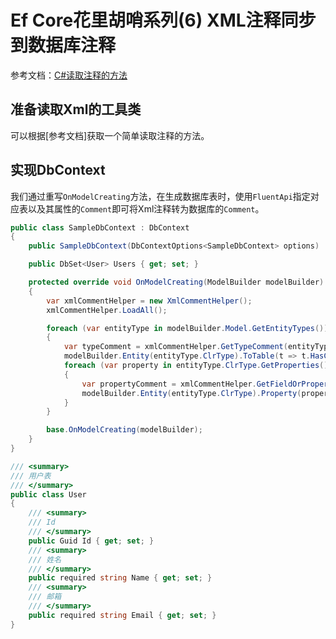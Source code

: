 # Ef Core花里胡哨系列(6) XML注释同步到数据库注释

参考文档：[C#读取注释的方法](https://www.cnblogs.com/shanfeng1000/p/14972515.html#:~:text=%E5%9C%A8C%23%E4%B8%AD%EF%BC%8C%E6%B3%A8%E9%87%8A%E4%B8%8D,ml%E6%96%87%E6%A1%A3%E6%96%87%E4%BB%B6%E3%80%91%EF%BC%9A)

## 准备读取Xml的工具类

可以根据[参考文档]获取一个简单读取注释的方法。

## 实现DbContext

我们通过重写`OnModelCreating`方法，在生成数据库表时，使用`FluentApi`指定对应表以及其属性的`Comment`即可将Xml注释转为数据库的`Comment`。

```csharp
public class SampleDbContext : DbContext
{
    public SampleDbContext(DbContextOptions<SampleDbContext> options) : base(options) { }

    public DbSet<User> Users { get; set; }

    protected override void OnModelCreating(ModelBuilder modelBuilder)
    {
        var xmlCommentHelper = new XmlCommentHelper();
        xmlCommentHelper.LoadAll();

        foreach (var entityType in modelBuilder.Model.GetEntityTypes())
        {
            var typeComment = xmlCommentHelper.GetTypeComment(entityType.ClrType);
            modelBuilder.Entity(entityType.ClrType).ToTable(t => t.HasComment(typeComment));
            foreach (var property in entityType.ClrType.GetProperties().Where(x => x.IsPubliclyWritable()))
            {
                var propertyComment = xmlCommentHelper.GetFieldOrPropertyComment(property);
                modelBuilder.Entity(entityType.ClrType).Property(property.Name).HasComment(propertyComment);
            }
        }

        base.OnModelCreating(modelBuilder);
    }
}

/// <summary>
/// 用户表
/// </summary>
public class User
{
    /// <summary>
    /// Id
    /// </summary>
    public Guid Id { get; set; }
    /// <summary>
    /// 姓名
    /// </summary>
    public required string Name { get; set; }
    /// <summary>
    /// 邮箱
    /// </summary>
    public required string Email { get; set; }
}
```
